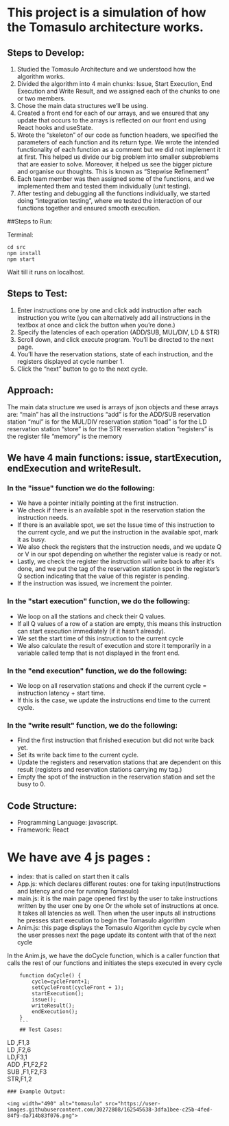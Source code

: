 # This project is a simulation of how the Tomasulo architecture works.

## Steps to Develop: 

1) Studied the Tomasulo Architecture and we understood how the algorithm works.
2) Divided the algorithm into 4 main chunks: Issue, Start Execution, End Execution and Write Result, and we assigned each of the chunks to one or two members.
3) Chose the main data structures we’ll be using.
4) Created a front end for each of our arrays, and we ensured that any update that occurs to the arrays is reflected on our front end using React hooks and useState.
5) Wrote the “skeleton” of our code as function headers, we specified the parameters of each function and its return type. We wrote the intended functionality of each function as a comment but we did not implement it at first. This helped us divide our big problem into smaller subproblems that are easier to solve. Moreover, it helped us see the bigger picture and organise our thoughts. This is known as “Stepwise Refinement”
6) Each team member was then assigned some of the functions, and we implemented them and tested them individually (unit testing).
7) After testing and debugging all the functions individually, we started doing “integration testing”, where we tested the interaction of our functions together and ensured smooth execution.
 


##Steps to Run:

Terminal: 
```
cd src
npm install 
npm start
```
Wait till it runs on localhost.

## Steps to Test:

1) Enter instructions one by one and click add instruction after each instruction you write (you can alternatively add all instructions in the textbox at once and click the button when you’re done.)
2) Specify the latencies of each operation (ADD/SUB, MUL/DIV, LD & STR)
3) Scroll down, and click execute program.  You’ll be directed to the next page.
4) You’ll have the reservation stations, state of each instruction, and the registers displayed at cycle number 1. 
5) Click the “next” button to go to the next cycle.


## Approach:
The main data structure we used is arrays of json objects and these arrays are:
“main” has all the instructions
“add” is for the ADD/SUB reservation station
“mul” is for the MUL/DIV reservation station
“load” is for the LD reservation station
“store” is for the STR reservation station
“registers” is the register file
“memory” is the memory

## We have 4 main functions: issue, startExecution, endExecution and writeResult.

### In the "issue" function we do the following:
- We have a pointer initially pointing at the first instruction.
- We check if there is an available spot in the reservation station the instruction needs.
- If there is an available spot, we set the Issue time of this instruction to the current cycle, and we put the instruction in the available spot, mark it as busy.
- We also check the registers that the instruction needs, and we update Q or V in our spot depending on whether the register value is ready or not.
- Lastly, we check the register the instruction will write back to after it’s done, and we put the tag of the reservation station spot in the register’s Q section indicating that the value of this register is pending.
- If the instruction was issued, we increment the pointer.

### In the "start execution" function, we do the following:
- We loop on all the stations and check their Q values.
- If all Q values of a row of a station are empty, this means this instruction can start execution immediately (if it hasn’t already). 
- We set the start time of this instruction to the current cycle
- We also calculate the result of execution and store it temporarily in a variable called temp that is not displayed in the front end. 

### In the "end execution" function, we do the following:
- We loop on all reservation stations and check if the current cycle = instruction latency + start time.
- If this is the case, we update the instructions end time to the current cycle.


### In the "write result" function, we do the following:
- Find the first  instruction that finished execution but did not write back yet.
- Set its write back time to the current cycle.
- Update the registers and reservation stations that are dependent on this result (registers and reservation stations carrying my tag.)
- Empty the spot of the instruction in the reservation station and set the busy to 0.

## Code Structure:

- Programming Language: javascript.
- Framework: React
# We have ave 4 js pages :
- index: that is called on start then it calls
- App.js: which declares different routes: one for taking input(Instructions and latency and one for running Tomasulo)
- main.js: it is the main page opened first by the user to take instructions written by the user one by one Or the whole set of instructions at once. It takes all latencies as well. Then when the user inputs all instructions he presses start execution to begin the Tomasulo algorithm
- Anim.js: this page displays the Tomasulo Algorithm cycle by cycle when the user presses next the page update its content with that of the next cycle 

In the Anim.js, we have the doCycle function, which is a caller function that calls the rest of our functions and initiates the steps executed in every cycle
```
    function doCycle() {
        cycle=cycleFront+1;
        setCycleFront(cycleFront + 1);
        startExecution();
        issue();
        writeResult();
        endExecution();
    }
    ```
    ## Test Cases:
```
LD ,F1,3		
LD ,F2,6	
LD,F3,1		
ADD ,F1,F2,F2	
SUB ,F1,F2,F3			
STR,F1,2
```
### Example Output:

<img width="490" alt="tomasulo" src="https://user-images.githubusercontent.com/30272808/162545638-3dfa1bee-c25b-4fed-84f9-da714b83f076.png">


